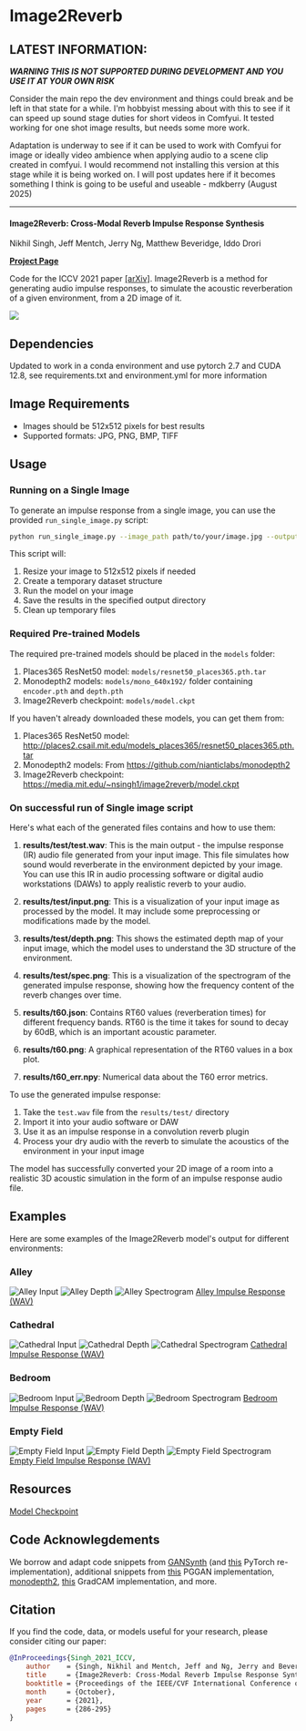 # Image2Reverb

## LATEST INFORMATION:

***WARNING THIS IS NOT SUPPORTED DURING DEVELOPMENT AND YOU USE IT AT YOUR OWN RISK***

Consider the main repo the dev environment and things could break and be left in that state for a while. I'm hobbyist messing about with this to see if it can speed up sound stage duties for short videos in Comfyui. It tested working for one shot image results, but needs some more work.

Adaptation is underway to see if it can be used to work with Comfyui for image or ideally video ambience when applying audio to a scene clip created in comfyui. I would recommend not installing this version at this stage while it is being worked on. I will post updates here if it becomes something I think is going to be useful and useable - mdkberry (August 2025)

---

#### Image2Reverb: Cross-Modal Reverb Impulse Response Synthesis
Nikhil Singh, Jeff Mentch, Jerry Ng, Matthew Beveridge, Iddo Drori

[__Project Page__](https://web.media.mit.edu/~nsingh1/image2reverb/)

Code for the ICCV 2021 paper [[arXiv]](https://arxiv.org/abs/2103.14201). Image2Reverb is a method for generating audio impulse responses, to simulate the acoustic reverberation of a given environment, from a 2D image of it.

![](webpage/src/splash.png)


## Dependencies

Updated to work in a conda environment and use pytorch 2.7 and CUDA 12.8, see requirements.txt and environment.yml for more information


## Image Requirements

* Images should be 512x512 pixels for best results
* Supported formats: JPG, PNG, BMP, TIFF

## Usage

### Running on a Single Image

To generate an impulse response from a single image, you can use the provided `run_single_image.py` script:

```bash
python run_single_image.py --image_path path/to/your/image.jpg --output_dir ./results
```

This script will:
1. Resize your image to 512x512 pixels if needed
2. Create a temporary dataset structure
3. Run the model on your image
4. Save the results in the specified output directory
5. Clean up temporary files

### Required Pre-trained Models

The required pre-trained models should be placed in the `models` folder:
1. Places365 ResNet50 model: `models/resnet50_places365.pth.tar`
2. Monodepth2 models: `models/mono_640x192/` folder containing `encoder.pth` and `depth.pth`
3. Image2Reverb checkpoint: `models/model.ckpt`

If you haven't already downloaded these models, you can get them from:
1. Places365 ResNet50 model: http://places2.csail.mit.edu/models_places365/resnet50_places365.pth.tar
2. Monodepth2 models: From https://github.com/nianticlabs/monodepth2
3. Image2Reverb checkpoint: https://media.mit.edu/~nsingh1/image2reverb/model.ckpt

### On successful run of Single image script

Here's what each of the generated files contains and how to use them:

1. **results/test/test.wav**: This is the main output - the impulse response (IR) audio file generated from your input image. This file simulates how sound would reverberate in the environment depicted by your image. You can use this IR in audio processing software or digital audio workstations (DAWs) to apply realistic reverb to your audio.

2. **results/test/input.png**: This is a visualization of your input image as processed by the model. It may include some preprocessing or modifications made by the model.

3. **results/test/depth.png**: This shows the estimated depth map of your input image, which the model uses to understand the 3D structure of the environment.

4. **results/test/spec.png**: This is a visualization of the spectrogram of the generated impulse response, showing how the frequency content of the reverb changes over time.

5. **results/t60.json**: Contains RT60 values (reverberation times) for different frequency bands. RT60 is the time it takes for sound to decay by 60dB, which is an important acoustic parameter.

6. **results/t60.png**: A graphical representation of the RT60 values in a box plot.

7. **results/t60_err.npy**: Numerical data about the T60 error metrics.

To use the generated impulse response:
1. Take the `test.wav` file from the `results/test/` directory
2. Import it into your audio software or DAW
3. Use it as an impulse response in a convolution reverb plugin
4. Process your dry audio with the reverb to simulate the acoustics of the environment in your input image

The model has successfully converted your 2D image of a room into a realistic 3D acoustic simulation in the form of an impulse response audio file.

## Examples

Here are some examples of the Image2Reverb model's output for different environments:

### Alley
![Alley Input](datasets/examples/alley-1/test/input.png)
![Alley Depth](datasets/examples/alley-1/test/depth.png)
![Alley Spectrogram](datasets/examples/alley-1/test/spec.png)
[Alley Impulse Response (WAV)](datasets/examples/alley-1/test/test.wav)

### Cathedral
![Cathedral Input](datasets/examples/cathedral-1/test/input.png)
![Cathedral Depth](datasets/examples/cathedral-1/test/depth.png)
![Cathedral Spectrogram](datasets/examples/cathedral-1/test/spec.png)
[Cathedral Impulse Response (WAV)](datasets/examples/cathedral-1/test/test.wav)

### Bedroom
![Bedroom Input](datasets/examples/bedroom-1/test/input.png)
![Bedroom Depth](datasets/examples/bedroom-1/test/depth.png)
![Bedroom Spectrogram](datasets/examples/bedroom-1/test/spec.png)
[Bedroom Impulse Response (WAV)](datasets/examples/bedroom-1/test/test.wav)

### Empty Field
![Empty Field Input](datasets/examples/empty-field-1/test/input.png)
![Empty Field Depth](datasets/examples/empty-field-1/test/depth.png)
![Empty Field Spectrogram](datasets/examples/empty-field-1/test/spec.png)
[Empty Field Impulse Response (WAV)](datasets/examples/empty-field-1/test/test.wav)

## Resources

[Model Checkpoint](https://media.mit.edu/~nsingh1/image2reverb/model.ckpt)


## Code Acknowlegdements

We borrow and adapt code snippets from [GANSynth](https://github.com/magenta/magenta/tree/master/magenta/models/gansynth) (and [this](https://github.com/ss12f32v/GANsynth-pytorch) PyTorch re-implementation), additional snippets from [this](https://github.com/shanexn/pytorch-pggan) PGGAN implementation, [monodepth2](https://github.com/nianticlabs/monodepth2), [this](https://github.com/jacobgil/pytorch-grad-cam) GradCAM implementation, and more.

## Citation

If you find the code, data, or models useful for your research, please consider citing our paper:

```bibtex
@InProceedings{Singh_2021_ICCV,
    author    = {Singh, Nikhil and Mentch, Jeff and Ng, Jerry and Beveridge, Matthew and Drori, Iddo},
    title     = {Image2Reverb: Cross-Modal Reverb Impulse Response Synthesis},
    booktitle = {Proceedings of the IEEE/CVF International Conference on Computer Vision (ICCV)},
    month     = {October},
    year      = {2021},
    pages     = {286-295}
}
```
